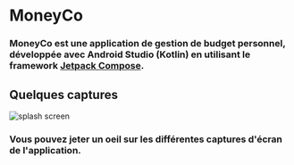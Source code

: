 # MoneyCo

### MoneyCo est une application de gestion de budget personnel, développée avec Android Studio (Kotlin) en utilisant le framework [Jetpack Compose](https://developer.android.com/jetpack/compose).  


## Quelques captures

![splash screen](https://raw.githubusercontent.com/UnityABF/MoneyCo/main/Captures%20d'%C3%A9cran/splashScreen.png)


### Vous pouvez jeter un oeil sur les différentes captures d'écran de l'application.
